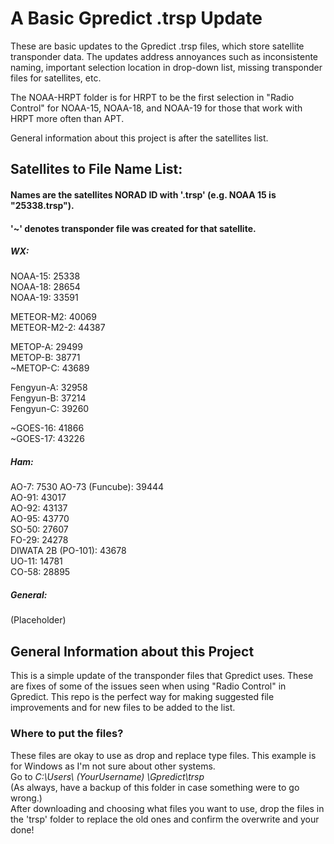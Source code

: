 # A Basic Gpredict .trsp Update
These are basic updates to the Gpredict .trsp files, which store satellite transponder data.
The updates address annoyances such as inconsistente naming, important selection location in drop-down list, missing transponder files for satellites, etc.  

The NOAA-HRPT folder is for HRPT to be the first selection in "Radio Control" for NOAA-15, NOAA-18, and NOAA-19 for those that work with HRPT more often than APT.  

General information about this project is after the satellites list.  


## Satellites to File Name List:  
#### Names are the satellites NORAD ID with '.trsp' (e.g. NOAA 15 is "25338.trsp").  
#### '~' denotes transponder file was created for that satellite.
  
##### WX:  
NOAA-15: 25338  
NOAA-18: 28654  
NOAA-19: 33591   

METEOR-M2: 40069  
METEOR-M2-2: 44387   

METOP-A: 29499   
METOP-B: 38771   
~METOP-C: 43689   

Fengyun-A: 32958   
Fengyun-B: 37214   
Fengyun-C: 39260   

~GOES-16: 41866   
~GOES-17: 43226   
   

##### Ham:  
AO-7: 7530
AO-73 (Funcube): 39444  
AO-91: 43017  
AO-92: 43137  
AO-95: 43770  
SO-50: 27607  
FO-29: 24278  
DIWATA 2B (PO-101): 43678   
UO-11: 14781  
CO-58: 28895  


##### General:  
(Placeholder)


## General Information about this Project
This is a simple update of the transponder files that Gpredict uses. These are fixes of some of the issues seen when using "Radio Control" in Gpredict. This repo is the perfect way for making suggested file improvements and for new files to be added to the list.    


### Where to put the files? 
These files are okay to use as drop and replace type files. This example is for Windows as I'm not sure about other systems.  
Go to *C:\Users\ (YourUsername) \Gpredict\trsp*  
(As always, have a backup of this folder in case something were to go wrong.)  
After downloading and choosing what files you want to use, drop the files in the 'trsp' folder to replace the old ones and confirm the overwrite and your done!
